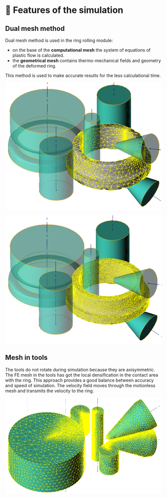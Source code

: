 # 🚀 Features of the simulation

## Dual mesh method

Dual mesh method is used in the ring rolling module:

* on the base of the **computational mesh** the system of equations of plastic flow is calculated.
* the **geometrical mesh** contains thermo-mechanical fields and geometry of the deformed ring.

This method is used to make accurate results for the less calculational time.

![Computational mesh](.gitbook/assets/0.-computational-mesh.png)

![Geometrical mesh](.gitbook/assets/0.-geometrical-mesh.png)

## Mesh in tools

The tools do not rotate during simulation because they are axisymmetric. The FE mesh in the tools has got the local densification in the contact area with the ring. This approach provides a good balance between accuracy and speed of simulation. The velocity field moves through the motionless mesh and transmits the velocity to the ring.

![Mesh in tool with the smaller mesh in contact zones](.gitbook/assets/0.-mesh-in-tools.png)

